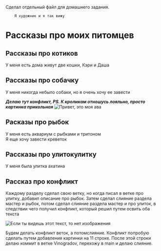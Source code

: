 Сделал отдельный файл для домашнего задания.  
        
        Я художник и я так вижу

# Рассказы про моих питомцев

## Рассказы про котиков
У меня есть дома живут две кошки, Кэри и Даша
## Рассказы про собачку
У меня никогда небыло собаки, но я очень хочу ее завести

**_Делаю тут конфликт, PS. К кроликам отношусь лояльно, просто картинка прикольная_**
![Привет, это моя ава](https://content-5.foto.my.mail.ru/community/rama-yoga/_groupsphoto/h-1918.jpg)

## Расказы про рыбок
У меня есть аквариум с рыбками и тритоном   
Я еще хочу завести креветок
## Рассказы про улитокулитку
У меня была улитка ахатина
## Рассказ про конфликт
Каждому разделу сделал свою ветку, но когда писал в ветке про улитку, добавил описание про рыбок. Затем сделал слияние раздела мастер и рыбок, потом сделал слияние раздела мастер и про улиток, в следствии чего получил конфликт, который решил путем освить оба текста

![Если ты видешь этот текст, то нет изображения](https://begeton.com/files/users-companies/120/4/5/r62PQbTN1BxEEmQmDpkwP4qeYFDVKv5o.jpeg "Скрин после команды log")

Будем делать конфликт веток, а потомслияние. Конфликт попробую сделать путем добавления картинки на 11 строке. 
После этой строки делаю коммит в ветке Vinogradov, перехожу в main и делаю слияние. 